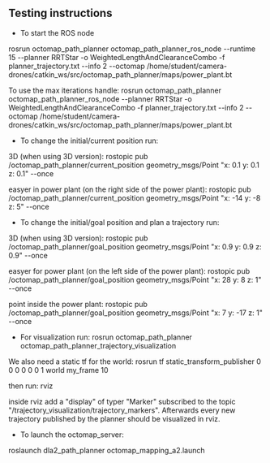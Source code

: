Testing instructions
--------------------
* To start the ROS node 

rosrun octomap_path_planner octomap_path_planner_ros_node --runtime 15 --planner RRTStar -o WeightedLengthAndClearanceCombo -f planner_trajectory.txt --info 2 --octomap /home/student/camera-drones/catkin_ws/src/octomap_path_planner/maps/power_plant.bt

To use the max iterations handle:
rosrun octomap_path_planner octomap_path_planner_ros_node --planner RRTStar -o WeightedLengthAndClearanceCombo -f planner_trajectory.txt --info 2 --octomap /home/student/camera-drones/catkin_ws/src/octomap_path_planner/maps/power_plant.bt


* To change the initial/current position run:

3D (when using 3D version):
rostopic pub /octomap_path_planner/current_position geometry_msgs/Point "x: 0.1
y: 0.1
z: 0.1" --once

easyer in power plant (on the right side of the power plant):
rostopic pub /octomap_path_planner/current_position geometry_msgs/Point "x: -14
y: -8
z: 5" --once


* To change the initial/goal position and plan a trajectory run:

3D (when using 3D version):
rostopic pub /octomap_path_planner/goal_position geometry_msgs/Point "x: 0.9
y: 0.9
z: 0.9" --once

easyer for power plant (on the left side of the power plant):
rostopic pub /octomap_path_planner/goal_position geometry_msgs/Point "x: 28
y: 8
z: 1" --once

point inside the power plant:
rostopic pub /octomap_path_planner/goal_position geometry_msgs/Point "x: 7
y: -17
z: 1" --once


* For  visualization run:
rosrun octomap_path_planner octomap_path_planner_trajectory_visualization

We also need a static tf for the world: 
  rosrun tf static_transform_publisher 0 0 0 0 0 0 1 world my_frame 10

then run:
  rviz

inside rviz add a "display" of typer "Marker" subscribed to the topic "/trajectory_visualization/trajectory_markers". Afterwards every new trajectory published by the planner should be visualized in rviz.

* To launch the octomap_server:

roslaunch dla2_path_planner octomap_mapping_a2.launch
